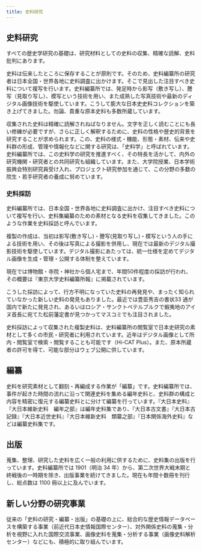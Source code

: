```yaml
---
title: 史料研究
---
```


<h2 class="h03">史料研究</h2>

<p>
すべての歴史学研究の基礎は、研究材料としての史料の収集、精確な読解、史料批判にあります。
</p>

<p>
史料は伝来したところに保存することが原則です。そのため、史料編纂所の研究者は日本全国・世界各地に史料調査に出かけます。そこで見出した注目すべき史料について複写を行います。史料編纂所では、発足時から影写（敷き写し）、謄写（見取り写し）、模写という技術を用い、また成熟した写真技術や最新のディジタル画像技術を駆使しています。こうして膨大な日本史史料コレクションを築き上げてきました。勿論、貴重な原本史料も多数所蔵しています。
</p>

<p>
収集された史料は精確に読解されねばなりません。文字を正しく読むことにも長い修練が必要ですが、さらに正しく解釈するために、史料の性格や歴史的背景を研究することが求められます。この、史料の様式・機能、形態・素材、伝来や史料群の形成、管理や情報化などに関する研究は、「史料学」と呼ばれています。史料編纂所では、この史料学の研究を推進すべく、その特長を活かして、内外の研究機関・研究者との共同研究も組織しています。また、大学院授業、日本学術振興会特別研究員受け入れ、プロジェクト研究参加を通じて、この分野の多数の院生・若手研究者の養成に努めています。
</p>

<h3 class="h04">史料採訪</h3>

<p>
史料編纂所では、日本全国・世界各地に史料調査に出かけ、注目すべき史料について複写を行い、史料集編纂のための素材となる史料を収集してきました。このような作業を史料採訪と呼んでいます。
</p>
<p>
複製の作成は、当初は影写(敷き写し)・謄写(見取り写し)・模写という人の手による技術を用い、その後は写真による撮影を併用し、現在では最新のデジタル撮影技術を駆使しています。デジタル撮影にあたっては、統一仕様を定めてデジタル画像を生成・管理・公開する体制を整えています。
</p>
<p>
現在では博物館・寺院・神社から個人宅まで、年間50件程度の採訪が行われ、その概要は<nuxt-link to="/publication/syoho">『東京大学史料編纂所報』</nuxt-link>に掲載されています。
</p>
<p>
こうした採訪によって、行方不明になっていた史料の再発見や、まったく知られていなかった新しい史料の発見もありました。最近では豊臣秀吉の書状33
通が国内で新たに発見され、あるいはロシア・サンクトペテルブルクで蝦夷地のアイヌ首長に宛てた松前藩定書が見つかってマスコミでも注目されました。
</p>
<p>
史料採訪によって収集された複製史料は、史料編纂所の閲覧室で日本史研究の素材として多くの市民・研究者に利用されています。近年はデジタル画像として所内・閲覧室で検索・閲覧することも可能です（Hi-CAT
Plus）。また、原本所蔵者の許可を得て、可能な部分はウェブ公開に供しています。
</p>

<div class="flex col3">
<v-img src="/assets/img/about/simg1.png" caption="古写真調査(オーストリア)"></v-img>
<v-img src="/assets/img/about/simg2.png" caption="古文書調査(山形)"></v-img>
<v-img src="/assets/img/about/simg3.png" caption="2018年1月10日・読売新聞朝刊"></v-img>
</div>

<h2 class="h03 mt2">編纂</h3>

史料を研究素材として翻刻・再編成する作業が「編纂」です。史料編纂所では、事件が起きた時間の流れに沿って関連史料を集める編年史料と、史料群の構成と内容を精密に復元する編纂史料とに分けて編纂を行っています。『大日本史料』『大日本維新史料　編年之部』は編年史料集であり、『大日本古文書』『大日本古記録』『大日本近世史料』『大日本維新史料　類纂之部』『日本関係海外史料』などは編纂史料集です。

<v-img src="/assets/img/about/about_hi_shiryo.jpeg" caption="文科大学時代の史料編纂掛（1930年）"></v-img>

<h2 class="h03 mt2">出版</h3>

蒐集、整理、研究した史料を広く一般の利用に供するために、史料集の出版を行っています。史料編纂所では 1901（明治 34 年）から、第二次世界大戦末期と終戦後の一時期を除き、出版事業を続けてきました。現在も年間十数冊を刊行し、総点数は 1100 冊以上に及んでいます。

<v-img src="/assets/img/about/about_hi_dainihon.jpeg" caption="明治34年刊行の『大日本史料』（第六編・第十二編）『大日本古文書』（編年文書）"></v-img>

<h2 class="h03 mt2">新しい分野の研究事業</h3>

従来の「史料の研究・編纂・出版」の基礎の上に、総合的な歴史情報データベースを構築する事業（前近代日本史情報国際センター）、対外関係史料の蒐集・分析を視野に入れた国際交流事業、画像史料を蒐集・分析する事業（画像史料解析センター）などにも、積極的に取り組んでいます。
